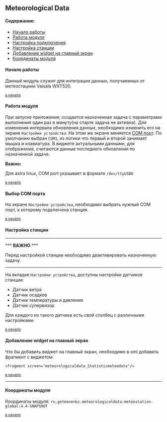 ## Meteorological Data 

#### Содержание:
<a name="zeroDot"></a>

* [Начало работы](#start)
* [Работа модуля](#work)
* [Настройка подключения](#set)
* [Настройка станции](#station)
* [Добавление widget на главный экран](#widget)
* [Координаты модуля](#coord)

#### Начало работы
<a name="start"></a>

Данный модуль служит для интеграции данных, получаемных от метеостацнии Vaisala WXT520.

<small>[в начало](#zeroDot)</small>

#### Работа модуля
<a name="work"></a> 

При запуске приложения, создается назначенная задача с параметрами выполнения один раз в минуту(на старте задача
не активна). Для изменения интервала
обновления данных, необходимо изменить его на экране `Настройки устройства`. На этом же экране меняется [COM порт](#set).
По умолчанию выбран `COM3`, из логики что первый и второй занимает мышка и клавиатура. В виджете актуальными данными,
для отображения, считаются данные последнего обновления по назначенной задаче.

**Важно:**

Для astra linux, COM port указывает в формате `/dev/ttyUSB0`

<small>[в начало](#zeroDot)</small>

#### Выбор COM порта
<a name="set"></a>

На экране `Настройки устройства`, необходимо выбрать нужный COM порт, к которому подключена станция.

<small>[в начало](#zeroDot)</small>

#### Настройка станции
<a name="station"></a>

---

*** **ВАЖНО** ***

Перед настройкой станции необходимо деактивировать назначенную задачу.

---

На вкладке `Настройки устройства`, доступны настройки датчиков станции:

* Датчик ветра
* Датчик осадков
* Датчик температуры и давления
* Датчик супервизор
    
Для каждого из такого датчика есть свой столбец с различными настройками.

<small>[в начало](#zeroDot)</small>

#### Добавление widget на главный экран
<a name="widget"></a>

Что бы добавить виджет на главный экран, необходимо в xml добавить фрагмент с виджетом:

 `<fragment screen="meteorologicaldata_Statisticmeteodata"/>`
  
<small>[в начало](#zeroDot)</small>
 
 ------------------------
 
 
 #### Координаты модуля
 <a name="coord"></a>
 
 Координаты модуля: `ru.getmanenko.meteorologicaldata:meteostation-global:4.4-SNAPSHOT`
 
 <small>[в начало](#zeroDot)</small>
